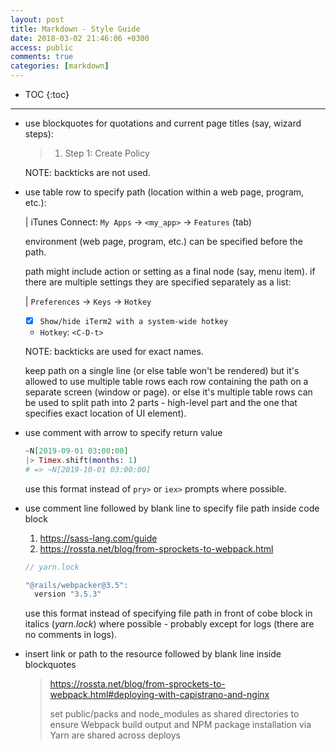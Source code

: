 ```yaml
---
layout: post
title: Markdown - Style Guide
date: 2018-03-02 21:46:06 +0300
access: public
comments: true
categories: [markdown]
---
```


<!-- more -->

* TOC
{:toc}
<hr>

- use blockquotes for quotations and current page titles (say, wizard steps):

  > 1) Step 1: Create Policy

  NOTE: backticks are not used.

- use table row to specify path (location within a web page, program, etc.):

  | iTunes Connect: `My Apps` → `<my_app>` → `Features` (tab)

  environment (web page, program, etc.) can be specified before the path.

  path might include action or setting as a final node (say, menu item).
  if there are multiple settings they are specified separately as a list:

  | `Preferences` → `Keys` → `Hotkey`

  - [x] `Show/hide iTerm2 with a system-wide hotkey`
  - `Hotkey`: `<C-D-t>`

  NOTE: backticks are used for exact names.

  keep path on a single line (or else table won't be rendered) but it's
  allowed to use multiple table rows each row containing the path on a
  separate screen (window or page). or else it's multiple table rows can
  be used to split path into 2 parts - high-level part and the one that
  specifies exact location of UI element).

- use comment with arrow to specify return value

  ```elixir
  ~N[2019-09-01 03:00:00]
  |> Timex.shift(months: 1)
  # => ~N[2019-10-01 03:00:00]
  ```

  use this format instead of `pry>` or `iex>` prompts where possible.

- use comment line followed by blank line to specify file path inside code block

  1. <https://sass-lang.com/guide>
  2. <https://rossta.net/blog/from-sprockets-to-webpack.html>

  ```javascript
  // yarn.lock

  "@rails/webpacker@3.5":
    version "3.5.3"
  ```

  use this format instead of specifying file path in front of cobe block in
  italics (_yarn.lock_) where possible - probably except for logs (there are
  no comments in logs).

- insert link or path to the resource followed by blank line inside blockquotes

  > <https://rossta.net/blog/from-sprockets-to-webpack.html#deploying-with-capistrano-and-nginx>
  >
  > set public/packs and node_modules as shared directories to ensure Webpack
  > build output and NPM package installation via Yarn are shared across deploys
